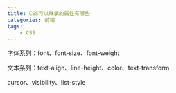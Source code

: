 ```yaml
---
title: CSS可以继承的属性有哪些
categories: 前端
tags:
    - CSS
---
```


字体系列：font、font-size、font-weight

文本系列：text-align、line-height、color、text-transform

cursor、visibility、list-style